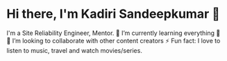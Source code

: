 # Hi there, I'm Kadiri Sandeepkumar 👋
I'm a Site Reliability Engineer, Mentor.
🌱 I’m currently learning everything 🤣
👯 I’m looking to collaborate with other content creators
⚡ Fun fact: I love to listen to music, travel and watch movies/series.


